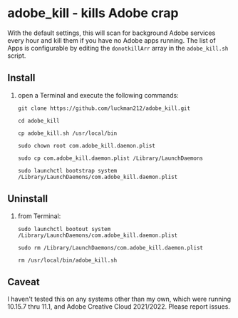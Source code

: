 # adobe_kill - kills Adobe crap

With the default settings, this will scan for background Adobe services every hour and kill them if you have no Adobe apps running. The list of Apps is configurable by editing the `donotkillArr` array in the `adobe_kill.sh` script.

## Install

1. open a Terminal and execute the following commands:

    ```shell
    git clone https://github.com/luckman212/adobe_kill.git

    cd adobe_kill

    cp adobe_kill.sh /usr/local/bin

    sudo chown root com.adobe_kill.daemon.plist

    sudo cp com.adobe_kill.daemon.plist /Library/LaunchDaemons

    sudo launchctl bootstrap system /Library/LaunchDaemons/com.adobe_kill.daemon.plist
    ```

## Uninstall

1. from Terminal:

    ```shell
    sudo launchctl bootout system /Library/LaunchDaemons/com.adobe_kill.daemon.plist

    sudo rm /Library/LaunchDaemons/com.adobe_kill.daemon.plist

    rm /usr/local/bin/adobe_kill.sh
    ```

## Caveat

I haven't tested this on any systems other than my own, which were running 10.15.7 thru 11.1, and Adobe Creative Cloud 2021/2022. Please report issues.
